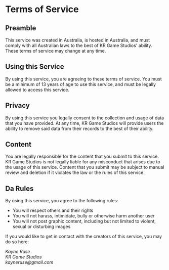 Terms of Service
===

Preamble
---

This service was created in Australia, is hosted in Australia, and must comply with all Australian laws to the best of KR Game Studios' ability. These terms of service may change at any time.

Using this Service
---

By using this service, you are agreeing to these terms of service. You must be a minimum of 13 years of age to use this service, and must be legally allowed to access this service.

Privacy
---

By using this service you legally consent to the collection and usage of data that you have provided. At any time, KR Game Studios will provide users the ability to remove said data from their records to the best of their ability.

Content
---

You are legally responsible for the content that you submit to this service. KR Game Studios is not legally liable for any misconduct that arises due to the usage of this service. Content that you submit may be subject to manual review and deletion if it violates the law or the rules of this service.

Da Rules
---

By using this service, you agree to the following rules:

* You will respect others and their rights
* You will not harass, intimidate, bully or otherwise harm another user
* You will not post graphic content, including but not limited to violent, sexual or disturbing images

If you would like to get in contact with the creators of this service, you may do so here:

_Kayne Ruse_  
_KR Game Studios_  
_kayneruse@gmail.com_  


